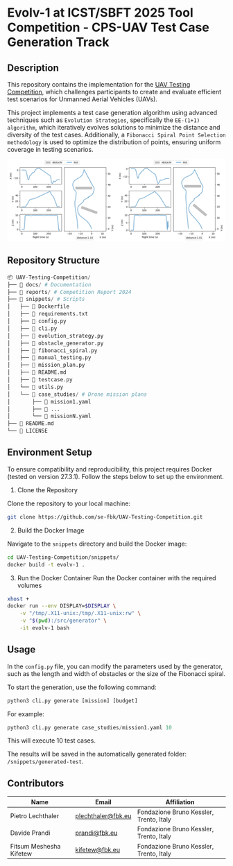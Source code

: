 # Evolv-1 at ICST/SBFT 2025 Tool Competition - CPS-UAV Test Case Generation Track

## Description
This repository contains the implementation for the [UAV Testing Competition](https://conf.researchr.org/track/icst-2025/icst-2025-tool-competition--uav-testing), which challenges participants to create and evaluate efficient test scenarios for Unmanned Aerial Vehicles (UAVs).

This project implements a test case generation algorithm using advanced techniques such as `Evolution Strategies`, specifically the `EE-(1+1) algorithm`, which iteratively evolves solutions to minimize the distance and diversity of the test cases. Additionally, a `Fibonacci Spiral Point Selection methodology` is used to optimize the distribution of points, ensuring uniform coverage in testing scenarios.

![cover](cover.png)

## Repository Structure

```python
📦 UAV-Testing-Competition/
├── 📁 docs/ # Documentation
├── 📁 reports/ # Competition Report 2024
├── 📁 snippets/ # Scripts
│   ├── 📄 Dockerfile
│   ├── 📄 requirements.txt 
│   ├── 📄 config.py
│   ├── 📄 cli.py 
│   ├── 📄 evolution_strategy.py
│   ├── 📄 obstacle_generator.py
│   ├── 📄 fibonacci_spiral.py
│   ├── 📄 manual_testing.py
│   ├── 📄 mission_plan.py
│   ├── 📄 README.md
│   ├── 📄 testcase.py
│   └── 📄 utils.py
│   └── 📁 case_studies/ # Drone mission plans
│       ├── 📄 mission1.yaml 
│       ├── 📄 ... 
│       └── 📄 missionN.yaml 
├── 📄 README.md
└── 📄 LICENSE
```

## Environment Setup
To ensure compatibility and reproducibility, this project requires Docker (tested on version 27.3.1). Follow the steps below to set up the environment.

1. Clone the Repository

Clone the repository to your local machine:
```bash
git clone https://github.com/se-fbk/UAV-Testing-Competition.git
```

2. Build the Docker Image

Navigate to the `snippets` directory and build the Docker image:
```bash
cd UAV-Testing-Competition/snippets/
docker build -t evolv-1 .
```

3. Run the Docker Container
Run the Docker container with the required volumes

```bash
xhost +
docker run --env DISPLAY=$DISPLAY \
    -v "/tmp/.X11-unix:/tmp/.X11-unix:rw" \
    -v "$(pwd):/src/generator" \
    -it evolv-1 bash

```

## Usage

In the `config.py` file, you can modify the parameters used by the generator, such as the length and width of obstacles or the size of the Fibonacci spiral.

To start the generation, use the following command:
```python
python3 cli.py generate [mission] [budget]
```
For example:
```python
python3 cli.py generate case_studies/mission1.yaml 10
```
This will execute 10 test cases.

The results will be saved in the automatically generated folder: `/snippets/generated-test`.

## Contributors

| **Name**                | **Email**          | **Affiliation**          |
|-------------------------|--------------------|--------------------------|
| Pietro Lechthaler       | plechthaler@fbk.eu | Fondazione Bruno Kessler, Trento, Italy |
| Davide Prandi           | prandi@fbk.eu      | Fondazione Bruno Kessler, Trento, Italy |
| Fitsum Meshesha Kifetew | kifetew@fbk.eu     | Fondazione Bruno Kessler, Trento, Italy |
